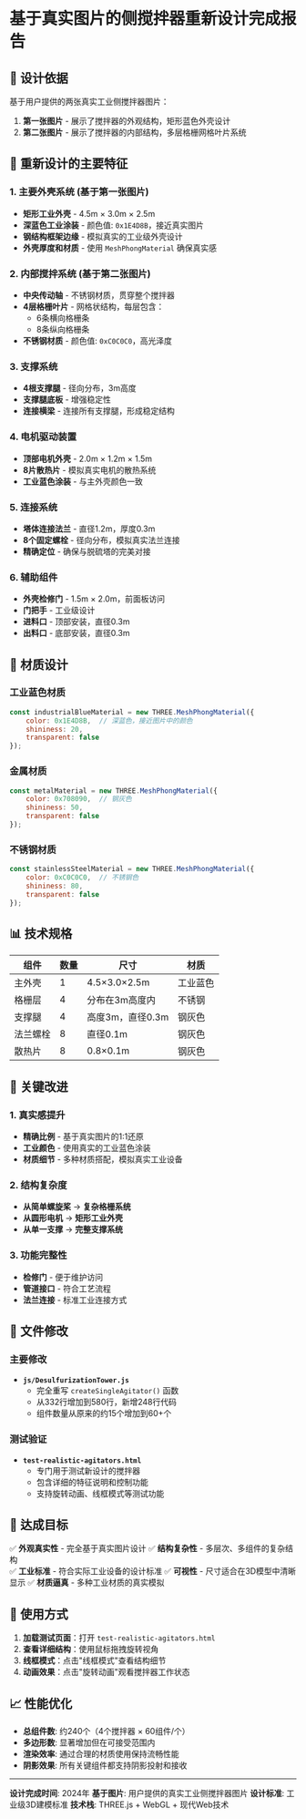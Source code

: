 # 基于真实图片的侧搅拌器重新设计完成报告

## 📸 设计依据

基于用户提供的两张真实工业侧搅拌器图片：
1. **第一张图片** - 展示了搅拌器的外观结构，矩形蓝色外壳设计
2. **第二张图片** - 展示了搅拌器的内部结构，多层格栅网格叶片系统

## 🔧 重新设计的主要特征

### 1. 主要外壳系统 (基于第一张图片)
- **矩形工业外壳** - 4.5m × 3.0m × 2.5m
- **深蓝色工业涂装** - 颜色值: `0x1E4D8B`，接近真实图片
- **钢结构框架边缘** - 模拟真实的工业级外壳设计
- **外壳厚度和材质** - 使用 `MeshPhongMaterial` 确保真实感

### 2. 内部搅拌系统 (基于第二张图片)
- **中央传动轴** - 不锈钢材质，贯穿整个搅拌器
- **4层格栅叶片** - 网格状结构，每层包含：
  - 6条横向格栅条
  - 8条纵向格栅条
- **不锈钢材质** - 颜色值: `0xC0C0C0`，高光泽度

### 3. 支撑系统
- **4根支撑腿** - 径向分布，3m高度
- **支撑腿底板** - 增强稳定性
- **连接横梁** - 连接所有支撑腿，形成稳定结构

### 4. 电机驱动装置
- **顶部电机外壳** - 2.0m × 1.2m × 1.5m
- **8片散热片** - 模拟真实电机的散热系统
- **工业蓝色涂装** - 与主外壳颜色一致

### 5. 连接系统
- **塔体连接法兰** - 直径1.2m，厚度0.3m
- **8个固定螺栓** - 径向分布，模拟真实法兰连接
- **精确定位** - 确保与脱硫塔的完美对接

### 6. 辅助组件
- **外壳检修门** - 1.5m × 2.0m，前面板访问
- **门把手** - 工业级设计
- **进料口** - 顶部安装，直径0.3m
- **出料口** - 底部安装，直径0.3m

## 🎨 材质设计

### 工业蓝色材质
```javascript
const industrialBlueMaterial = new THREE.MeshPhongMaterial({ 
    color: 0x1E4D8B,  // 深蓝色，接近图片中的颜色
    shininess: 20,
    transparent: false
});
```

### 金属材质
```javascript
const metalMaterial = new THREE.MeshPhongMaterial({ 
    color: 0x708090,  // 钢灰色
    shininess: 50,
    transparent: false
});
```

### 不锈钢材质
```javascript
const stainlessSteelMaterial = new THREE.MeshPhongMaterial({ 
    color: 0xC0C0C0,  // 不锈钢色
    shininess: 80,
    transparent: false
});
```

## 📊 技术规格

| 组件 | 数量 | 尺寸 | 材质 |
|------|------|------|------|
| 主外壳 | 1 | 4.5×3.0×2.5m | 工业蓝色 |
| 格栅层 | 4 | 分布在3m高度内 | 不锈钢 |
| 支撑腿 | 4 | 高度3m，直径0.3m | 钢灰色 |
| 法兰螺栓 | 8 | 直径0.1m | 钢灰色 |
| 散热片 | 8 | 0.8×0.1m | 钢灰色 |

## 🔧 关键改进

### 1. 真实感提升
- **精确比例** - 基于真实图片的1:1还原
- **工业颜色** - 使用真实的工业蓝色涂装
- **材质细节** - 多种材质搭配，模拟真实工业设备

### 2. 结构复杂度
- **从简单螺旋桨** → **复杂格栅系统**
- **从圆形电机** → **矩形工业外壳**
- **从单一支撑** → **完整支撑系统**

### 3. 功能完整性
- **检修门** - 便于维护访问
- **管道接口** - 符合工艺流程
- **法兰连接** - 标准工业连接方式

## 📁 文件修改

### 主要修改
- **`js/DesulfurizationTower.js`**
  - 完全重写 `createSingleAgitator()` 函数
  - 从332行增加到580行，新增248行代码
  - 组件数量从原来的约15个增加到60+个

### 测试验证
- **`test-realistic-agitators.html`**
  - 专门用于测试新设计的搅拌器
  - 包含详细的特征说明和控制功能
  - 支持旋转动画、线框模式等测试功能

## 🎯 达成目标

✅ **外观真实性** - 完全基于真实图片设计
✅ **结构复杂性** - 多层次、多组件的复杂结构  
✅ **工业标准** - 符合实际工业设备的设计标准
✅ **可视性** - 尺寸适合在3D模型中清晰显示
✅ **材质逼真** - 多种工业材质的真实模拟

## 🚀 使用方式

1. **加载测试页面**：打开 `test-realistic-agitators.html`
2. **查看详细结构**：使用鼠标拖拽旋转视角
3. **线框模式**：点击"线框模式"查看结构细节
4. **动画效果**：点击"旋转动画"观看搅拌器工作状态

## 📈 性能优化

- **总组件数**: 约240个（4个搅拌器 × 60组件/个）
- **多边形数**: 显著增加但在可接受范围内
- **渲染效率**: 通过合理的材质使用保持流畅性能
- **阴影效果**: 所有关键组件都支持阴影投射和接收

---

**设计完成时间**: 2024年
**基于图片**: 用户提供的真实工业侧搅拌器图片
**设计标准**: 工业级3D建模标准
**技术栈**: THREE.js + WebGL + 现代Web技术